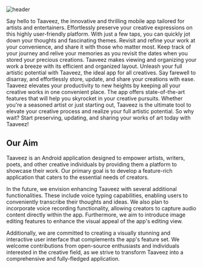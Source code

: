 ![header](https://capsule-render.vercel.app/api?type=rect&color=gradient&height=100&section=footer&text=Taaveez+-+तावीज़+-+تَعْوِیذ&fontSize=50)




Say hello to Taaveez, the innovative and thrilling mobile app tailored for artists and entertainers. Effortlessly preserve your creative expressions on this highly user-friendly platform. With just a few taps, you can quickly jot down your thoughts and fascinating themes. Revisit and refine your work at your convenience, and share it with those who matter most. Keep track of your journey and relive your memories as you revisit the dates when you stored your precious creations. Taaveez makes viewing and organizing your work a breeze with its efficient and organized layout. Unleash your full artistic potential with Taaveez, the ideal app for all creatives. Say farewell to disarray, and effortlessly store, update, and share your creations with ease. Taaveez elevates your productivity to new heights by keeping all your creative works in one convenient place. The app offers state-of-the-art features that will help you skyrocket in your creative pursuits. Whether you're a seasoned artist or just starting out, Taaveez is the ultimate tool to elevate your creative process and realize your full artistic potential. So why wait? Start preserving, updating, and sharing your works of art today with Taaveez! 


## Our Aim 


Taaveez is an Android application designed to empower artists, writers, poets, and other creative individuals by providing them a platform to showcase their work. Our primary goal is to develop a feature-rich application that caters to the essential needs of creators. 

In the future, we envision enhancing Taaveez with several additional functionalities. These include voice typing capabilities, enabling users to conveniently transcribe their thoughts and ideas. We also plan to incorporate voice recording functionality, allowing creators to capture audio content directly within the app. Furthermore, we aim to introduce image editing features to enhance the visual appeal of the app's editing view. 

Additionally, we are committed to creating a visually stunning and interactive user interface that complements the app's feature set. We welcome contributions from open-source enthusiasts and individuals interested in the creative field, as we strive to transform Taaveez into a comprehensive and fully-fledged application.

<!--

**Here are some ideas to get you started:**

🙋‍♀️ A short introduction - what is your organization all about?
🌈 Contribution guidelines - how can the community get involved?
👩‍💻 Useful resources - where can the community find your docs? Is there anything else the community should know?
🍿 Fun facts - what does your team eat for breakfast?
🧙 Remember, you can do mighty things with the power of [Markdown](https://docs.github.com/github/writing-on-github/getting-started-with-writing-and-formatting-on-github/basic-writing-and-formatting-syntax)
-->
